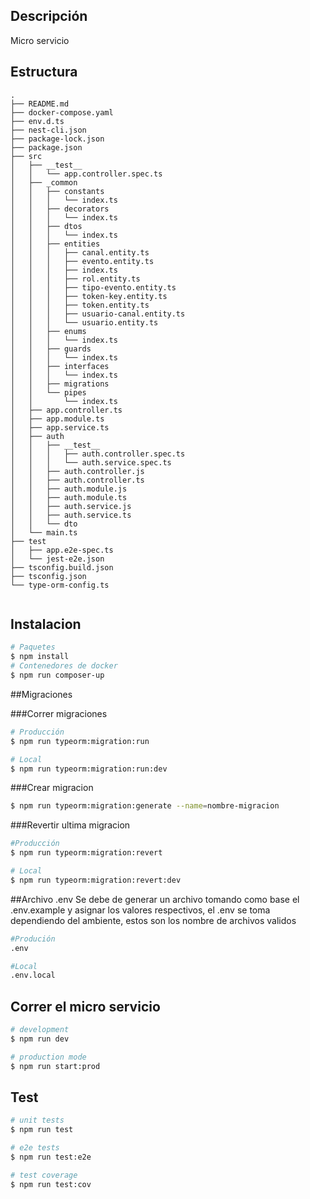 ## Descripción

Micro servicio

## Estructura
```
.
├── README.md
├── docker-compose.yaml
├── env.d.ts
├── nest-cli.json
├── package-lock.json
├── package.json
├── src
│   ├── __test__
│   │   └── app.controller.spec.ts
│   ├── _common
│   │   ├── constants
│   │   │   └── index.ts
│   │   ├── decorators
│   │   │   └── index.ts
│   │   ├── dtos
│   │   │   └── index.ts
│   │   ├── entities
│   │   │   ├── canal.entity.ts
│   │   │   ├── evento.entity.ts
│   │   │   ├── index.ts
│   │   │   ├── rol.entity.ts
│   │   │   ├── tipo-evento.entity.ts
│   │   │   ├── token-key.entity.ts
│   │   │   ├── token.entity.ts
│   │   │   ├── usuario-canal.entity.ts
│   │   │   └── usuario.entity.ts
│   │   ├── enums
│   │   │   └── index.ts
│   │   ├── guards
│   │   │   └── index.ts
│   │   ├── interfaces
│   │   │   └── index.ts
│   │   ├── migrations
│   │   └── pipes
│   │       └── index.ts
│   ├── app.controller.ts
│   ├── app.module.ts
│   ├── app.service.ts
│   ├── auth
│   │   ├── __test__
│   │   │   ├── auth.controller.spec.ts
│   │   │   └── auth.service.spec.ts
│   │   ├── auth.controller.js
│   │   ├── auth.controller.ts
│   │   ├── auth.module.js
│   │   ├── auth.module.ts
│   │   ├── auth.service.js
│   │   ├── auth.service.ts
│   │   └── dto
│   └── main.ts
├── test
│   ├── app.e2e-spec.ts
│   └── jest-e2e.json
├── tsconfig.build.json
├── tsconfig.json
└── type-orm-config.ts


```
## Instalacion

```bash
# Paquetes
$ npm install
# Contenedores de docker
$ npm run composer-up
```

##Migraciones

###Correr migraciones


```bash
# Producción
$ npm run typeorm:migration:run

# Local
$ npm run typeorm:migration:run:dev
```

###Crear migracion
```bash
$ npm run typeorm:migration:generate --name=nombre-migracion
```

###Revertir ultima migracion
```bash
#Producción 
$ npm run typeorm:migration:revert

# Local
$ npm run typeorm:migration:revert:dev
```

##Archivo .env
Se debe de generar un archivo tomando como base el .env.example y asignar los valores respectivos, el .env se toma dependiendo del ambiente, estos son los nombre de archivos validos
```bash
#Produción
.env

#Local
.env.local
```


## Correr el micro servicio

```bash
# development
$ npm run dev

# production mode
$ npm run start:prod
```

## Test

```bash
# unit tests
$ npm run test

# e2e tests
$ npm run test:e2e

# test coverage
$ npm run test:cov
```

